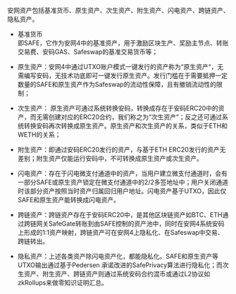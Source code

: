 安网资产包括基准货币、原生资产、次生资产、附生资产、闪电资产、跨链资产、隐私资产。  
- 基准货币  
  即SAFE，它作为安网4中的基准资产，用于激励区块生产、奖励主节点、转账交易费、安码GAS、Safeswap的基准交易货币等；  

- 原生资产：安网4中通过UTXO账户模式一键发行的资产称为“原生资产“，无需编写安码，无技术功底即可一键发行原生资产。发行门槛在于需要抵押一定数量的SAFE和原生资产作为Safeswap的流动性保障，且有撤销流动性的限制；  

- 次生资产：	原生资产可通过系统转换安码，转换成存在于安码ERC20中的资产，而无需创建对应的ERC20合约，我们称之为“次生资产”；反之还可通过系统转换安码再次转换成原生资产。原生资产和次生资产的关系，类似于ETH和WETH的关系；  

- 附生资产：即通过安码ERC20发行的资产，与基于ETH ERC20发行的资产无差别；附生资产仅能运行安码中，不可转换成原生资产或次生资产。  

- 闪电资产：存在于闪电微支付通道中的资产，当用户建立微支付通道时，会有一部分SAFE或原生资产锁定在微支付通道中的2/2多签地址中；用户关闭通道时该部分资产按照当时资产归属回归用户地址。闪电资产基于UTXO，因此仅SAFE和原生资产能转换成闪电资产。  

- 跨链资产：跨链资产存在于安码ERC20中，是其他区块链资产如BTC、ETH通过跨链网关SafeGate转账到由SAFE控制的资产池中，同时在安网4系统安码上形成的1:1资产映射，跨链资产可在安网4上隐私化、在Safeswap中交易、跨链转出。  

- 隐私资产：上述各类资产除闪电资产化，都能隐私化。SAFE和原生资产等UTXO输出通过基于Pedersen 承诺改进的SafePrivacy算法进行隐私化；而次生资产、附生资产、跨链资产则通过系统安码合约混币或通过L2协议如zkRollups来做零知识证明汇总。  
